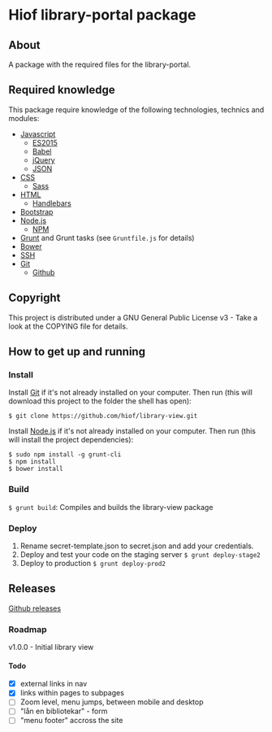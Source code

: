 # Hiof library-portal package

## About

A package with the required files for the library-portal.

## Required knowledge

This package require knowledge of the following technologies, technics and modules:

- [Javascript](https://en.wikipedia.org/wiki/JavaScript)
    - [ES2015](https://en.wikipedia.org/wiki/ECMAScript#6th_Edition)
    - [Babel](https://babeljs.io)
    - [jQuery](https://jquery.com)
    - [JSON](http://jsonapi.org)
- [CSS](https://en.wikipedia.org/wiki/Cascading_Style_Sheets)
    - [Sass](http://sass-lang.com)
- [HTML](https://en.wikipedia.org/wiki/HTML)
    - [Handlebars](http://handlebarsjs.com)
- [Bootstrap](http://getbootstrap.com)
- [Node.js](https://nodejs.org)
    - [NPM](https://www.npmjs.com)
- [Grunt](http://gruntjs.com) and Grunt tasks (see `Gruntfile.js` for details)
- [Bower](http://bower.io)
- [SSH](https://en.wikipedia.org/wiki/Secure_Shell)
- [Git](https://git-scm.com)
    - [Github](https://github.com)

## Copyright

This project is distributed under a GNU General Public License v3 - Take a look at the COPYING file for details.

## How to get up and running

### Install

Install [Git](http://git-scm.com) if it's not already installed on your computer. Then run (this will download this project to the folder the shell has open):

```
$ git clone https://github.com/hiof/library-view.git
```

Install [Node.js](http://nodejs.org) if it's not already installed on your computer. Then run (this will install the project dependencies):

```
$ sudo npm install -g grunt-cli
$ npm install
$ bower install
```

### Build

`$ grunt build`: Compiles and builds the library-view package

### Deploy

1. Rename secret-template.json to secret.json and add your credentials.
2. Deploy and test your code on the staging server `$ grunt deploy-stage2`
3. Deploy to production `$ grunt deploy-prod2`

## Releases

[Github releases](https://github.com/hiof/library-view/releases)

### Roadmap

v1.0.0 - Initial library view

#### Todo

- [x] external links in nav
- [x] links within pages to subpages
- [ ] Zoom level, menu jumps, between mobile and desktop
- [ ] "lån en bibliotekar" - form
- [ ] "menu footer" accross the site
